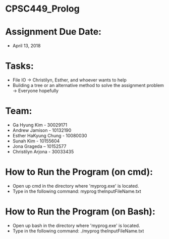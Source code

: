 # CPSC449_Prolog

# Assignment Due Date: 
- April 13, 2018

# Tasks:
- File IO -> Christilyn, Esther, and whoever wants to help
- Building a tree or an alternative method to solve the assignment problem -> Everyone hopefully

# Team:
- Ga Hyung Kim - 30029171
- Andrew Jamison - 10132190
- Esther HaKyung Chung - 10080030
- Sunah Kim - 10155604
- Jona Grageda – 10152577
- Christilyn Arjona - 30033435

# How to Run the Program (on cmd):
- Open up cmd in the directory where 'myprog.exe' is located.
- Type in the following command: myprog theInputFileName.txt

# How to Run the Program (on Bash):
- Open up bash in the directory where 'myprog.exe' is located.
- Type in the following command: ./myprog theInputFileName.txt
